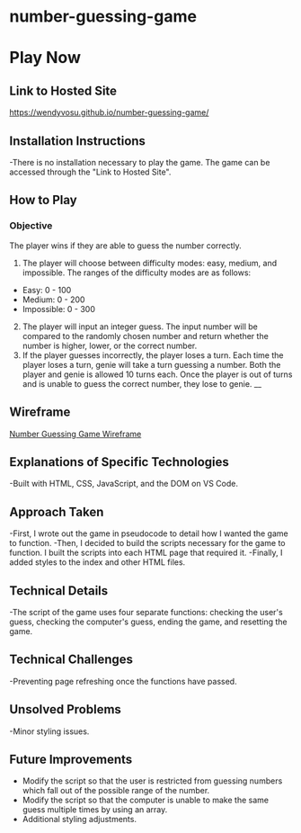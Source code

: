# number-guessing-game
# Play Now

Link to Hosted Site
-
https://wendyvosu.github.io/number-guessing-game/

Installation Instructions
-
-There is no installation necessary to play the game. The game can be accessed through the "Link to Hosted Site".

**How to Play**
-
### Objective
The player wins if they are able to guess the number correctly.

1. The player will choose between difficulty modes: easy, medium, and impossible. The ranges of the difficulty modes are as follows:
  - Easy: 0 - 100
  - Medium: 0 - 200
  - Impossible: 0 - 300
2. The player will input an integer guess. The input number will be compared to the randomly chosen number and return whether the number is higher, lower, or the correct number. 
3. If the player guesses incorrectly, the player loses a turn. Each time the player loses a turn, genie will take a turn guessing a number. Both the player and genie is allowed 10 turns each. Once the player is out of turns and is unable to guess the correct number, they lose to genie.
__

## Wireframe

[Number Guessing Game Wireframe](https://docs.google.com/document/d/1z4IqVI4qehhktmOvKG7ohO-AGEqrgCP64zk2fTraamY/edit?usp=sharing)

Explanations of Specific Technologies
-
-Built with HTML, CSS, JavaScript, and the DOM on VS Code.

Approach Taken
-
-First, I wrote out the game in pseudocode to detail how I wanted the game to function. 
-Then, I decided to build the scripts necessary for the game to function. I built the scripts into each HTML page that required it. 
-Finally, I added styles to the index and other HTML files. 

Technical Details
-
-The script of the game uses four separate functions: checking the user's guess, checking the computer's guess, ending the game, and resetting the game. 

Technical Challenges
-
-Preventing page refreshing once the functions have passed. 

Unsolved Problems
-
-Minor styling issues.

Future Improvements
-
- Modify the script so that the user is restricted from guessing numbers which fall out of the possible range of the number. 
- Modify the script so that the computer is unable to make the same guess multiple times by using an array. 
- Additional styling adjustments. 
